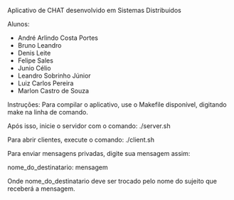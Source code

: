 Aplicativo de CHAT desenvolvido em Sistemas Distribuidos


Alunos:
- André Arlindo Costa Portes
- Bruno Leandro
- Denis Leite
- Felipe Sales
- Junio Célio
- Leandro Sobrinho Júnior
- Luiz Carlos Pereira
- Marlon Castro de Souza


Instruções:
Para compilar o aplicativo, use o Makefile disponível, digitando make na linha de comando.

Após isso, inicie o servidor com o comando: ./server.sh

Para abrir clientes, execute o comando: ./client.sh

Para enviar mensagens privadas, digite sua mensagem assim:

nome_do_destinatario: mensagem

Onde nome_do_destinatario deve ser trocado pelo nome do sujeito que receberá a mensagem.
